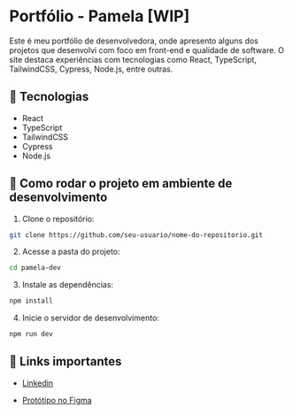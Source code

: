 # Portfólio - Pamela [WIP]

Este é meu portfólio de desenvolvedora, onde apresento alguns dos projetos que desenvolvi com foco em front-end e qualidade de software. O site destaca experiências com tecnologias como React, TypeScript, TailwindCSS, Cypress, Node.js, entre outras.

## 🚀 Tecnologias

- React
- TypeScript
- TailwindCSS
- Cypress
- Node.js

## 🔧 Como rodar o projeto em ambiente de desenvolvimento

1. Clone o repositório:

```bash
git clone https://github.com/seu-usuario/nome-do-repositorio.git
```

2. Acesse a pasta do projeto:

```bash
cd pamela-dev
```

3. Instale as dependências:

```bash
npm install
```

4. Inicie o servidor de desenvolvimento:

```bash
npm run dev
```

## 🔗 Links importantes

- [Linkedin](https://www.linkedin.com/in/pamela-cantaruti-0b902b199/)

- [Protótipo no Figma](https://www.figma.com/design/sMk9E1RqEsQbbGQGvwIQ8w/Sem-t%C3%ADtulo?node-id=0-1&m=dev&t=1JnrqNuwCzuWLOk1-1)
